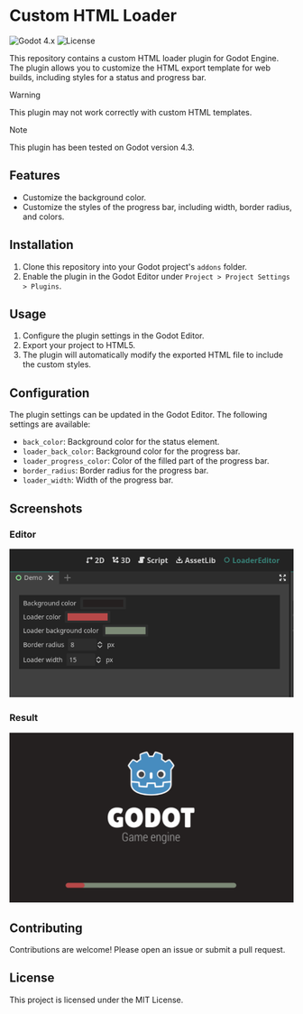 # Custom HTML Loader
![Godot 4.x](https://img.shields.io/badge/Godot-4.x-blue)
![License](https://img.shields.io/badge/license-MIT-green)

This repository contains a custom HTML loader plugin for Godot Engine. The plugin allows you to customize the HTML export template for web builds, including styles for a status and progress bar.

>[!WARNING]  
>This plugin may not work correctly with custom HTML templates.

>[!NOTE]  
>This plugin has been tested on Godot version 4.3.

## Features

- Customize the background color.
- Customize the styles of the progress bar, including width, border radius, and colors.

## Installation

1. Clone this repository into your Godot project's `addons` folder.
2. Enable the plugin in the Godot Editor under `Project > Project Settings > Plugins`.

## Usage

1. Configure the plugin settings in the Godot Editor.
2. Export your project to HTML5.
3. The plugin will automatically modify the exported HTML file to include the custom styles.

## Configuration

The plugin settings can be updated in the Godot Editor. The following settings are available:

- `back_color`: Background color for the status element.
- `loader_back_color`: Background color for the progress bar.
- `loader_progress_color`: Color of the filled part of the progress bar.
- `border_radius`: Border radius for the progress bar.
- `loader_width`: Width of the progress bar.

## Screenshots
### Editor
![Editor](editor.png)
### Result
![Result](result.png)
## Contributing

Contributions are welcome! Please open an issue or submit a pull request.

## License

This project is licensed under the MIT License.
